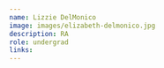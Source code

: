 ```yaml
---
name: Lizzie DelMonico
image: images/elizabeth-delmonico.jpg
description: RA
role: undergrad
links:
---
```


